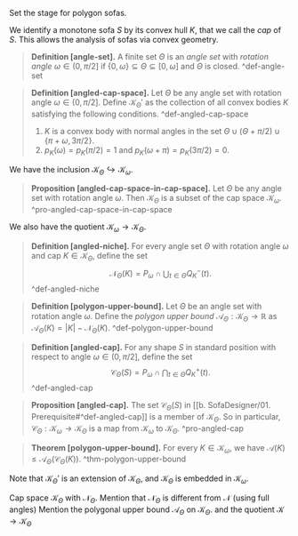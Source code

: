 Set the stage for polygon sofas.

We identify a monotone sofa $S$ by its convex hull $K$, that we call the _cap_ of $S$. This allows the analysis of sofas via convex geometry.

> __Definition [angle-set].__ A finite set $\Theta$ is an _angle set_ with _rotation angle_ $\omega \in (0, \pi/2]$ if $\left\{ 0, \omega \right\} \subseteq \Theta \subseteq [0, \omega]$ and $\Theta$ is closed. ^def-angle-set

> __Definition [angled-cap-space].__ Let $\Theta$ be any angle set with rotation angle $\omega \in (0, \pi/2]$. Define $\mathcal{K}_\Theta'$ as the collection of all convex bodies $K$ satisfying the following conditions. ^def-angled-cap-space
> 
> 1. $K$ is a convex body with normal angles in the set $\Theta \cup (\Theta + \pi/2) \cup \left\{ \pi + \omega, 3\pi/2 \right\}$.
> 2. $p_K(\omega) = p_K(\pi/2) = 1$ and $p_K(\omega + \pi) = p_K(3\pi/2) = 0$.

We have the inclusion $\mathcal{K}_\Theta \hookrightarrow \mathcal{K}_\omega$.

> __Proposition [angled-cap-space-in-cap-space].__ Let $\Theta$ be any angle set with rotation angle $\omega$. Then $\mathcal{K}_\Theta$ is a subset of the cap space $\mathcal{K}_\omega$.
> ^pro-angled-cap-space-in-cap-space

We also have the quotient $\mathcal{K}_\omega \to \mathcal{K}_\Theta$.

> __Definition [angled-niche].__ For every angle set $\Theta$ with rotation angle $\omega$ and cap $K \in \mathcal{K}_\Theta$, define the set
$$
\mathcal{N}_\Theta(K) = P_\omega \cap \bigcup_{t \in \Theta} Q_K^-(t).
$$
> ^def-angled-niche

> __Definition [polygon-upper-bound].__ Let $\Theta$ be an angle set with rotation angle $\omega$. Define the _polygon upper bound_ $\mathcal{A}_\Theta : \mathcal{K}_\Theta \to \mathbb{R}$ as $\mathcal{A}_\Theta(K) = |K| - \mathcal{N}_\Theta(K)$.
> ^def-polygon-upper-bound

> __Definition [angled-cap].__ For any shape $S$ in standard position with respect to angle $\omega \in (0, \pi/2]$, define the set
$$
\mathcal{C}_\Theta(S) = P_\omega \cap \bigcap_{t \in \Theta} Q_K^+(t).
$$
> ^def-angled-cap

> __Proposition [angled-cap].__ The set $\mathcal{C}_\Theta(S)$ in [[b. SofaDesigner/01. Prerequisite#^def-angled-cap]] is a member of $\mathcal{K}_\Theta$. So in particular, $\mathcal{C}_\Theta : \mathcal{K}_\omega \to \mathcal{K}_\Theta$ is a map from $\mathcal{K}_\omega$ to $\mathcal{K}_\Theta$.
> ^pro-angled-cap

> __Theorem [polygon-upper-bound].__ For every $K \in \mathcal{K}_\omega$, we have $\mathcal{A}(K) \leq \mathcal{A}_\Theta(\mathcal{C}_\Theta(K))$.
> ^thm-polygon-upper-bound


Note that $\mathcal{K}_\Theta'$ is an extension of $\mathcal{K}_\Theta$, and $\mathcal{K}_\Theta$ is embedded in $\mathcal{K}_\omega$.

Cap space $\mathcal{K}_\Theta$ with $\mathcal{N}_\Theta$. Mention that $\mathcal{N}_\Theta$ is different from $\mathcal{N}$ (using full angles)
Mention the polygonal upper bound $\mathcal{A}_\Theta$ on $\mathcal{K}_\Theta$.
 and the quotient $\mathcal{K} \to \mathcal{K}_\Theta$
